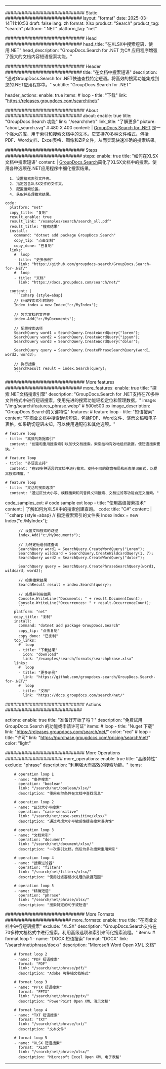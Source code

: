 
---
############################# Static ############################
layout: "format"
date:  2025-03-14T11:10:53
draft: false
lang: zh
format: Xlsx
product: "Search"
product_tag: "search"
platform: ".NET"
platform_tag: "net"

############################# Head ############################
head_title: "在XLSX中搜索短语，使用.NET"
head_description: "GroupDocs.Search for .NET 为C# 应用程序增强了强大的文档内容短语搜索功能。"

############################# Header ############################
title: "在文档中搜索短语" 
description: "通过GroupDocs.Search for .NET快速查找特定短语。将高效的搜索功能集成到您的.NET应用程序中。"
subtitle: "GroupDocs.Search for .NET" 

header_actions:
  enable: true
  items:
    #  loop
    - title: "下载"
      link: "https://releases.groupdocs.com/search/net/"
      
############################# About ############################
about:
    enable: true
    title: "GroupDocs.Search 功能"
    link: "/search/net/"
    link_title: "了解更多"
    picture: "about_search.svg" # 480 X 400
    content: |
       [GroupDocs.Search for .NET](/search/net/) 是一个强大的库，用于索引和搜索文档中的文本。它支持70多种文件格式，包括PDF、Word文档、Excel表格、图像和ZIP文件，从而实现快速准确的搜索结果。

############################# Steps ############################
steps:
    enable: true
    title: "如何在XLSX文档中搜索短语"
    content: |
      [GroupDocs.Search](/search/net/)简化了XLSX文档中的搜索。使用各种选项在.NET应用程序中细化搜索结果。
      
      1. 设置搜索索引文件夹。
      2. 指定包含XLSX文件的文件夹。
      3. 配置搜索设置。
      4. 获取并处理搜索结果。
   
    code:
      platform: "net"
      copy_title: "复制"
      result_enable: true
      result_link: "/examples/search/search_all.pdf"
      result_title: "搜索结果"
      install:
        command: "dotnet add package GroupDocs.Search"
        copy_tip: "点击复制"
        copy_done: "已复制"
      links:
        #  loop
        - title: "更多示例"
          link: "https://github.com/groupdocs-search/GroupDocs.Search-for-.NET/"
        #  loop
        - title: "文档"
          link: "https://docs.groupdocs.com/search/net/"
          
      content: |
        ```csharp {style=abap}
        // 存储搜索索引的路径
        Index index = new Index("c:/MyIndex");

        // 包含文档的文件夹
        index.Add("c:/MyDocuments");

        // 配置搜索选项
        SearchQuery word1 = SearchQuery.CreateWordQuery("lorem");
        SearchQuery word2 = SearchQuery.CreateWordQuery("ipsum");
        SearchQuery word3 = SearchQuery.CreateWordQuery("dolor");

        SearchQuery query = SearchQuery.CreatePhraseSearchQuery(word1, word2, word3);

        // 执行搜索
        SearchResult result = index.Search(query);
        ```            

############################# More features ############################
more_features:
  enable: true
  title: "探索.NET文档搜索引擎"
  description: "GroupDocs.Search for .NET支持在70多种文件格式中进行短语搜索。使用先进的搜索功能轻松定位和管理数据。"
  image: "/img/search/features_phrase.webp" # 500x500 px
  image_description: "GroupDocs.Search的关键特性"
  features:
    # feature loop
    - title: "短语搜索"
      content: "在商业文档中搜索确切短语，包括PDF、Word文件、演示文稿和电子表格。如果确切短语未知，可以使用通配符和其他选项。"

    # feature loop
    - title: "高效的数据索引"
      content: "创建和重用搜索索引以加快文档搜索。索引结构有效地组织数据，使短语搜索更快。"

    # feature loop
    - title: "多语言支持"
      content: "在80多种语言的文档中进行搜索。支持不同的键盘布局和形态单词形式，以提高搜索精度。"

    # feature loop
    - title: "灵活的搜索选项"
      content: "通过区分大小写、模糊搜索和同音异义词搜索、文档过滤等功能自定义搜索。"
      
  code_samples_ext:
    # code sample ext loop
    - title: "使用高级搜索技术"
      content: |
        了解如何为XLSX中的搜索创建查询。
      code:
        title: "C#"
        content: |
          ```csharp {style=abap}
          // 指定搜索索引的文件夹
          Index index = new Index("c:/MyIndex");
              
          // 设置文档搜索的路径
          index.Add("c:/MyDocuments");

          // 为特定短语创建查询
          SearchQuery word1 = SearchQuery.CreateWordQuery("Lorem");
          SearchQuery wildcard = SearchQuery.CreateWildcardQuery(1, 7);
          SearchQuery word2 = SearchQuery.CreateWordQuery("dolor");

          SearchQuery query = SearchQuery.CreatePhraseSearchQuery(word1, wildcard, word2);

          // 检索搜索结果
          SearchResult result = index.Search(query);
          
          // 处理并利用结果
          Console.WriteLine("Documents: " + result.DocumentCount);
          Console.WriteLine("Occurrences: " + result.OccurrenceCount);
          ```
        platform: "net"
        copy_title: "复制"
        install:
          command: "dotnet add package GroupDocs.Search"
          copy_tip: "点击复制"
          copy_done: "已复制"
        top_links:
          #  loop
          - title: "下载结果"
            icon: "download"
            link: "/examples/search/formats/searchphrase.xlsx"
        links:
          #  loop
          - title: "更多示例"
            link: "https://github.com/groupdocs-search/GroupDocs.Search-for-.NET/"
          #  loop
          - title: "文档"
            link: "https://docs.groupdocs.com/search/net/"
            

            


############################# Actions ############################

actions:
  enable: true
  title: "准备好开始了吗？"
  description: "免费试用 GroupDocs.Search 的功能或申请许可证"
  items:
    #  loop
    - title: "Nuget 下载"
      link: "https://releases.groupdocs.com/search/net/"
      color: "red"
        #  loop
    - title: "许可"
      link: "https://purchase.groupdocs.com/pricing/search/net/"
      color: "light"


############################# More Operations #####################
more_operations:
    enable: true
    title: "高级特性"
    exclude: "phrase"
    description: "利用强大而高效的搜索功能。"
    items: 
          
        # operation loop 1
        - name: "条件搜索"
          operation: "boolean"
          link: "/search/net/boolean/xlsx/"
          description: "使用布尔条件在文档中查找信息"

        # operation loop 2
        - name: "区分大小写搜索"
          operation: "case-sensitive"
          link: "/search/net/case-sensitive/xlsx/"
          description: "通过考虑大小写敏感性提高搜索准确性"

        # operation loop 3
        - name: "文档索引"
          operation: "document"
          link: "/search/net/document/xlsx/"
          description: "一次索引文档，然后为多次搜索重用索引"

        # operation loop 4
        - name: "搜索过滤器"
          operation: "filters"
          link: "/search/net/filters/xlsx/"
          description: "使用过滤器缩小处理的数据范围"

        # operation loop 5
        - name: "精确短语"
          operation: "phrase"
          link: "/search/net/phrase/xlsx/"
          description: "搜索特定的句子或短语"
          
        
          
############################# More Formats ########################
more_formats:
    enable: true
    title: "在商业文档中进行短语搜索"
    exclude: "XLSX"
    description: "GroupDocs.Search支持在70多种文档格式中进行搜索。利用高级选项和索引来简化搜索流程。"
    items: 
        # format loop 1
        - name: "DOCX 短语搜索"
          format: "DOCX"
          link: "/search/net/phrase/docx/"
          description: "Microsoft Word Open XML 文档"
          
        # format loop 2
        - name: "PDF 短语搜索"
          format: "PDF"
          link: "/search/net/phrase/pdf/"
          description: "Adobe 可移植文档格式"
          
        # format loop 3
        - name: "PPTX 短语搜索"
          format: "PPTX"
          link: "/search/net/phrase/pptx/"
          description: "PowerPoint Open XML 演示文稿"

        # format loop 4
        - name: "TXT 短语搜索"
          format: "TXT"
          link: "/search/net/phrase/txt/"
          description: "文本文件"
          
        # format loop 5
        - name: "XLSX 短语搜索"
          format: "XLSX"
          link: "/search/net/phrase/xlsx/"
          description: "Microsoft Excel Open XML 电子表格"
  

---